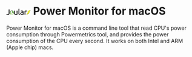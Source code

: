 # <a href="https://www.noureddine.org/research/joular/"><img src="https://raw.githubusercontent.com/joular/.github/main/profile/joular.png" alt="Joular Project" width="64" /></a> Power Monitor for macOS

Power Monitor for macOS is a command line tool that read CPU's power consumption through Powermetrics tool, and provides the power consumption of the CPU every second.
It works on both Intel and ARM (Apple chip) macs.
